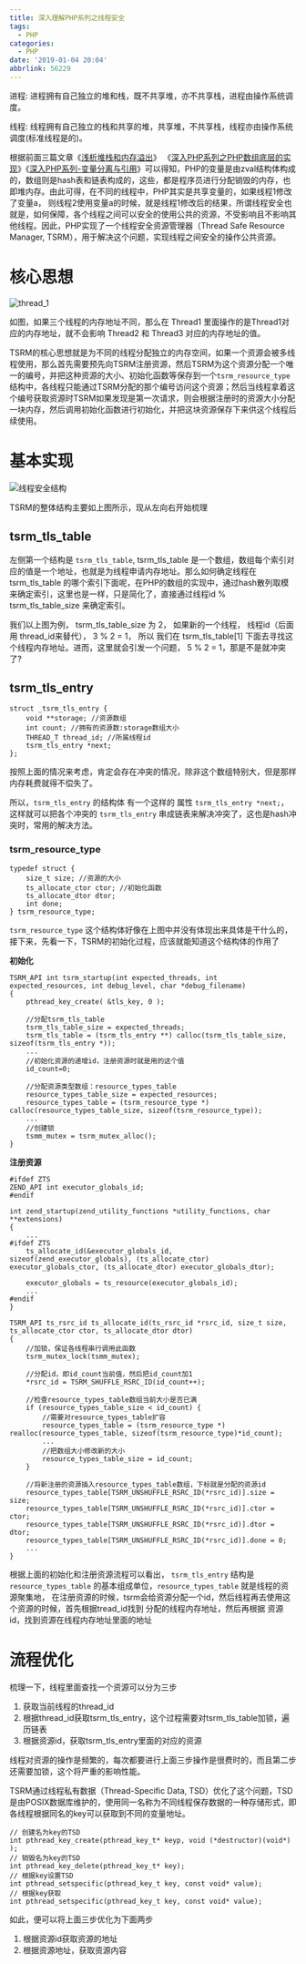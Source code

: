 ```yaml
---
title: 深入理解PHP系列之线程安全
tags:
  - PHP
categories:
  - PHP
date: '2019-01-04 20:04'
abbrlink: 56229
---
```


进程: 进程拥有自己独立的堆和栈，既不共享堆，亦不共享栈，进程由操作系统调度。

线程: 线程拥有自己独立的栈和共享的堆，共享堆，不共享栈，线程亦由操作系统调度(标准线程是的)。

根据前面三篇文章《[浅析堆栈和内存溢出](https://tyloafer.github.io/posts/30726/)》 《[深入PHP系列之PHP数组底层的实现](https://tyloafer.github.io/posts/17570/)》《[深入PHP系列-变量分离与引用](https://tyloafer.github.io/posts/47934/)》可以得知，PHP的变量是由zval结构体构成的，数组则是hash表和链表构成的，这些，都是程序员进行分配销毁的内存，也即堆内存。由此可得，在不同的线程中，PHP其实是共享变量的，如果线程1修改了变量a， 则线程2使用变量a的时候，就是线程1修改后的结果，所谓线程安全也就是，如何保障，各个线程之间可以安全的使用公共的资源，不受影响且不影响其他线程。因此，PHP实现了一个线程安全资源管理器（Thread Safe Resource Manager, TSRM），用于解决这个问题，实现线程之间安全的操作公共资源。

<!--more-->



# 核心思想

![thread_1](https://github-1253518569.cos.ap-shanghai.myqcloud.com/thread_1.png)

如图，如果三个线程的内存地址不同，那么在 Thread1 里面操作的是Thread1对应的内存地址，就不会影响 Thread2 和 Thread3 对应的内存地址的值。

TSRM的核心思想就是为不同的线程分配独立的内存空间，如果一个资源会被多线程使用，那么首先需要预先向TSRM注册资源，然后TSRM为这个资源分配一个唯一的编号，并把这种资源的大小、初始化函数等保存到一个`tsrm_resource_type`结构中，各线程只能通过TSRM分配的那个编号访问这个资源；然后当线程拿着这个编号获取资源时TSRM如果发现是第一次请求，则会根据注册时的资源大小分配一块内存，然后调用初始化函数进行初始化，并把这块资源保存下来供这个线程后续使用。

# 基本实现

![线程安全结构](https://github-1253518569.cos.ap-shanghai.myqcloud.com/thread_safe.png)



TSRM的整体结构主要如上图所示，现从左向右开始梳理

## tsrm_tls_table

左侧第一个结构是 `tsrm_tls_table`, tsrm_tls_table 是一个数组，数组每个索引对应的值是一个地址，也就是为线程申请内存地址。那么如何确定线程在 tsrm_tls_table  的哪个索引下面呢，在PHP的数组的实现中，通过hash散列取模来确定索引，这里也是一样，只是简化了，直接通过线程id % tsrm_tls_table_size 来确定索引。

我们以上图为例， tsrm_tls_table_size 为 2， 如果新的一个线程， 线程id（后面用 thread_id来替代）， 3 % 2 = 1， 所以 我们在 tsrm_tls_table[1] 下面去寻找这个线程内存地址。进而，这里就会引发一个问题， 5 % 2 = 1，那是不是就冲突了?

## tsrm_tls_entry

~~~
struct _tsrm_tls_entry {
    void **storage; //资源数组
    int count; //拥有的资源数:storage数组大小
    THREAD_T thread_id; //所属线程id
    tsrm_tls_entry *next;
};
~~~

按照上面的情况来考虑，肯定会存在冲突的情况，除非这个数组特别大，但是那样内存耗费就得不偿失了。

所以，`tsrm_tls_entry` 的结构体 有一个这样的 属性 `tsrm_tls_entry *next;`，这样就可以把各个冲突的 `tsrm_tls_entry` 串成链表来解决冲突了，这也是hash冲突时，常用的解决方法。

### tsrm_resource_type

~~~
typedef struct {
    size_t size; //资源的大小
    ts_allocate_ctor ctor; //初始化函数
    ts_allocate_dtor dtor;
    int done;
} tsrm_resource_type;
~~~

`tsrm_resource_type` 这个结构体好像在上图中并没有体现出来具体是干什么的，接下来，先看一下，TSRM的初始化过程，应该就能知道这个结构体的作用了

**初始化**

~~~
TSRM_API int tsrm_startup(int expected_threads, int expected_resources, int debug_level, char *debug_filename)
{
    pthread_key_create( &tls_key, 0 );

    //分配tsrm_tls_table
    tsrm_tls_table_size = expected_threads;
    tsrm_tls_table = (tsrm_tls_entry **) calloc(tsrm_tls_table_size, sizeof(tsrm_tls_entry *));
    ...
    //初始化资源的递增id，注册资源时就是用的这个值
    id_count=0;

    //分配资源类型数组：resource_types_table
    resource_types_table_size = expected_resources;
    resource_types_table = (tsrm_resource_type *) calloc(resource_types_table_size, sizeof(tsrm_resource_type));
    ...
    //创建锁
    tsmm_mutex = tsrm_mutex_alloc();
}
~~~

**注册资源**

~~~
#ifdef ZTS
ZEND_API int executor_globals_id;
#endif

int zend_startup(zend_utility_functions *utility_functions, char **extensions)
{
    ...
#ifdef ZTS
    ts_allocate_id(&executor_globals_id, sizeof(zend_executor_globals), (ts_allocate_ctor) executor_globals_ctor, (ts_allocate_dtor) executor_globals_dtor);
    
    executor_globals = ts_resource(executor_globals_id);
    ...
#endif
}
~~~

~~~
TSRM_API ts_rsrc_id ts_allocate_id(ts_rsrc_id *rsrc_id, size_t size, ts_allocate_ctor ctor, ts_allocate_dtor dtor)
{
    //加锁，保证各线程串行调用此函数
    tsrm_mutex_lock(tsmm_mutex);

    //分配id，即id_count当前值，然后把id_count加1
    *rsrc_id = TSRM_SHUFFLE_RSRC_ID(id_count++);

    //检查resource_types_table数组当前大小是否已满
    if (resource_types_table_size < id_count) {
        //需要对resource_types_table扩容
        resource_types_table = (tsrm_resource_type *) realloc(resource_types_table, sizeof(tsrm_resource_type)*id_count);
        ...
        //把数组大小修改新的大小
        resource_types_table_size = id_count;
    }

    //将新注册的资源插入resource_types_table数组，下标就是分配的资源id
    resource_types_table[TSRM_UNSHUFFLE_RSRC_ID(*rsrc_id)].size = size;
    resource_types_table[TSRM_UNSHUFFLE_RSRC_ID(*rsrc_id)].ctor = ctor;
    resource_types_table[TSRM_UNSHUFFLE_RSRC_ID(*rsrc_id)].dtor = dtor;
    resource_types_table[TSRM_UNSHUFFLE_RSRC_ID(*rsrc_id)].done = 0;
    ...
}
~~~

根据上面的初始化和注册资源流程可以看出， `tsrm_tls_entry`  结构是 `resource_types_table` 的基本组成单位，`resource_types_table` 就是线程的资源聚集地， 在注册资源的时候，tsrm会给资源分配一个id，然后线程再去使用这个资源的时候，首先根据tread_id找到 分配的线程内存地址，然后再根据 资源id，找到资源在线程内存地址里面的地址

# 流程优化

梳理一下，线程里面查找一个资源可以分为三步

1. 获取当前线程的thread_id
2. 根据thread_id获取tsrm_tls_entry，这个过程需要对tsrm_tls_table加锁，遍历链表
3. 根据资源id，获取tsrm_tls_entry里面的对应的资源

线程对资源的操作是频繁的，每次都要进行上面三步操作是很费时的，而且第二步还需要加锁，这个将严重的影响性能。

TSRM通过线程私有数据（Thread-Specific Data, TSD）优化了这个问题，TSD是由POSIX数据库维护的，使用同一名称为不同线程保存数据的一种存储形式，即各线程根据同名的key可以获取到不同的变量地址。

~~~
// 创建名为key的TSD
int pthread_key_create(pthread_key_t* keyp, void (*destructor)(void*) );
// 销毁名为key的TSD
int pthread_key_delete(pthread_key_t* key);
// 根据key设置TSD
int pthread_setspecific(pthread_key_t key, const void* value);
// 根据key获取
int pthread_setspecific(pthread_key_t key, const void* value);
~~~

如此，便可以将上面三步优化为下面两步

1. 根据资源id获取资源的地址
2. 根据资源地址，获取资源内容